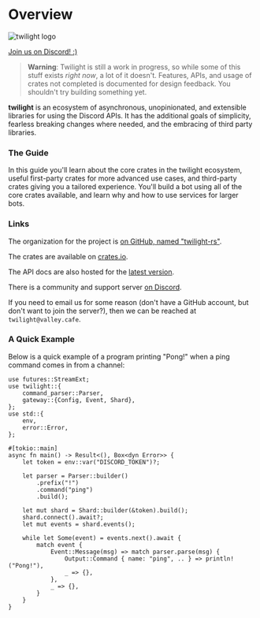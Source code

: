 # Overview

<img
  src="https://raw.githubusercontent.com/twilight-rs/twilight/master/logo.png" 
  alt="twilight logo"
/>

[Join us on Discord! :)][server]

> **Warning**: Twilight is still a work in progress, so while some of this stuff
> exists *right now*, a lot of it doesn't. Features, APIs, and usage of crates
> not completed is documented for design feedback. You shouldn't try building
> something yet.

**twilight** is an ecosystem of asynchronous, unopinionated, and extensible
libraries for using the Discord APIs. It has the additional goals of simplicity,
fearless breaking changes where needed, and the embracing of third party
libraries.

### The Guide

In this guide you'll learn about the core crates in the twilight ecosystem, useful
first-party crates for more advanced use cases, and third-party crates giving
you a tailored experience. You'll build a bot using all of the core crates
available, and learn why and how to use services for larger bots.

### Links

The organization for the project is [on GitHub, named "twilight-rs"][github].

The crates are available on [crates.io].

The API docs are also hosted for the [latest version][docs:latest].

There is a community and support server [on Discord][server].

If you need to email us for some reason (don't have a GitHub account, but don't
want to join the server?), then we can be reached at `twilight@valley.cafe`.

### A Quick Example

Below is a quick example of a program printing "Pong!" when a ping command comes
in from a channel:

```rust,ignore
use futures::StreamExt;
use twilight::{
    command_parser::Parser,
    gateway::{Config, Event, Shard},
};
use std::{
    env,
    error::Error,
};

#[tokio::main]
async fn main() -> Result<(), Box<dyn Error>> {
    let token = env::var("DISCORD_TOKEN")?;

    let parser = Parser::builder()
        .prefix("!")
        .command("ping")
        .build();

    let mut shard = Shard::builder(&token).build();
    shard.connect().await?;
    let mut events = shard.events();

    while let Some(event) = events.next().await {
        match event {
            Event::Message(msg) => match parser.parse(msg) {
                Output::Command { name: "ping", .. } => println!("Pong!"),
                _ => {},
            },
            _ => {},
        }
    }
}
```

[crates.io]: https://crates.io/crates/twilight
[docs:latest]: https://twilight-rs.github.io
[github]: https://github.com/twilight-rs
[server]: https://discord.gg/WBdGJCc
